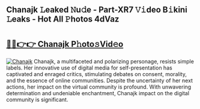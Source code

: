 ## Chanajk 𝙻eaked 𝙽u𝚍e - Part-XR7 𝚅𝚒deo B𝚒kini 𝙻eaks - Hot All 𝙿hotos 4dVaz

# <h2><a href="http://ld0puz.urlbe.top/?page=Chanajk">🔗🔗👉👉 Chanajk P𝚑oto𝚜Vid𝚎o</a></h2>

[![Chanajk](https://i.imgur.com/eBuTRDB.gif)](http://ld0puz.urlbe.top/?page=Chanajk)
Chanajk, a multifaceted and polarizing personage, resists simple labels. Her innovative use of digital media for self-presentation has captivated and enraged critics, stimulating debates on consent, morality, and the essence of online communities. Despite the uncertainty of her next actions, her impact on the virtual community is profound. With unwavering determination and undeniable enchantment, Chanajk impact on the digital community is significant.

